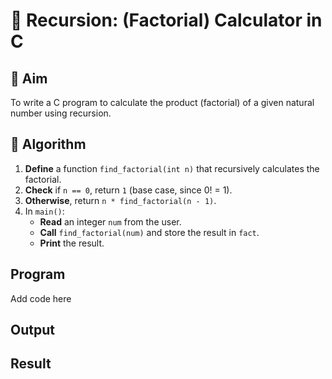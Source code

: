 # 🔁 Recursion: (Factorial) Calculator in C

## 🎯 Aim

To write a C program to calculate the product (factorial) of a given natural number using recursion.

## 🧠 Algorithm

1. **Define** a function `find_factorial(int n)` that recursively calculates the factorial.
2. **Check** if `n == 0`, return `1` (base case, since 0! = 1).
3. **Otherwise**, return `n * find_factorial(n - 1)`.
4. In `main()`:
   - **Read** an integer `num` from the user.
   - **Call** `find_factorial(num)` and store the result in `fact`.
   - **Print** the result.

## Program
Add code here

## Output

## Result
